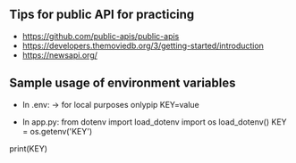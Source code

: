 
## Tips for public API for practicing

* https://github.com/public-apis/public-apis
* https://developers.themoviedb.org/3/getting-started/introduction
* https://newsapi.org/

## Sample usage of environment variables

* In .env: -> for local purposes onlypip
KEY=value

* In app.py:
from dotenv import load_dotenv
import os
load_dotenv()
KEY = os.getenv('KEY')

print(KEY)